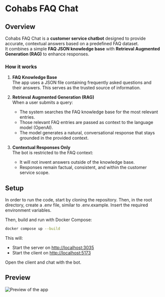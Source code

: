 # Cohabs FAQ Chat

## Overview

Cohabs FAQ Chat is a **customer service chatbot** designed to provide accurate, contextual answers based on a predefined FAQ dataset.  
It combines a simple **FAQ JSON knowledge base** with **Retrieval Augmented Generation (RAG)** to enhance responses.

### How it works

1. **FAQ Knowledge Base**  
   The app uses a JSON file containing frequently asked questions and their answers. This serves as the trusted source of information.

2. **Retrieval Augmented Generation (RAG)**  
   When a user submits a query:
   - The system searches the FAQ knowledge base for the most relevant entries.
   - Those relevant FAQ entries are passed as context to the language model (OpenAI).
   - The model generates a natural, conversational response that stays grounded in the provided context.

3. **Contextual Responses Only**  
   The bot is restricted to the FAQ context:  
   - It will not invent answers outside of the knowledge base.  
   - Responses remain factual, consistent, and within the customer service scope.  

## Setup

In order to run the code, start by cloning the repository. Then, in the root directory, create a .env file, similar to .env.example. Insert the required environment variables.

Then, build and run with Docker Compose:

```bash
docker compose up --build
```

This will:

- Start the server on [http://localhost:3035](http://localhost:3035)
- Start the client on [http://localhost:5173](http://localhost:3035)

Open the client and chat with the bot.

## Preview

![Preview of the app](https://imgur.com/a/TRMlXmD)
